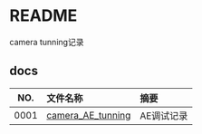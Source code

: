 # README

camera tunning记录

## docs

NO.|文件名称|摘要
:--:|:--|:--
0001| [camera_AE_tunning](docs/0001_camera_AE_tunning.md) | AE调试记录

